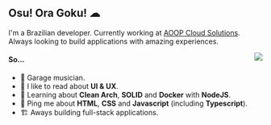## Osu! Ora Goku! ☁

I'm a Brazilian developer. Currently working at [AOOP Cloud Solutions](https://www.aoop.com.br/). Always looking to build applications with amazing experiences.

<img align="right" src="https://media1.giphy.com/media/13HgwGsXF0aiGY/giphy.gif" />

#### So...

- 🎺 Garage musician.
- 💅 I like to read about **UI & UX**.
-  🔎 Learning about **Clean Arch**, **SOLID** and **Docker** with **NodeJS**.
- 💬 Ping me about **HTML**, **CSS** and **Javascript** (including **Typescript**).
- 🏗 Aways building full-stack applications.
